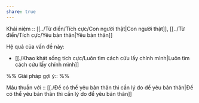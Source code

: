```yaml
---
share: true
---
```

Khái niệm :: [[../Từ điển/Tích cực/Con người thật|Con người thật]], [[../Từ điển/Tích cực/Yêu bản thân|Yêu bản thân]]

Hệ quả của vấn đề này:
- [[./Khao khát sống tích cực/Luôn tìm cách cứu lấy chính mình|Luôn tìm cách cứu lấy chính mình]]


%%
Giải pháp gợi ý:: 
%%



Mâu thuẫn với :: 
[[./Để có thể yêu bản thân thì cần lý do để yêu bản thân|Để có thể yêu bản thân thì cần lý do để yêu bản thân]]